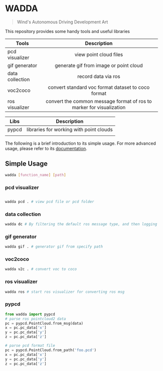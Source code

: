 # WADDA

> Wind's Autonomous Driving Development Art

This repository provides some handy tools and useful libraries

| Tools           | Description                                                          |
| --------------- |:--------------------------------------------------------------------:|
| pcd visualizer  | view point cloud files                                               |
| gif generator   | generate gif from image or point cloud                               |
| data collection | record data via ros                                                  |
| voc2coco        | convert standard voc format dataset to coco format                   |
| ros visualizer  | convert the common message format of ros to marker for visualization |

| Libs  | Description                             |
| ----- |:---------------------------------------:|
| pypcd | libraries for working with point clouds |
|       |                                         |

The following is a brief introduction to its simple usage. For more advanced usage, please refer to its [documentation](https://wadda.readthedocs.io/en/latest/).

## Simple Usage

```bash
wadda [function_name] [path]
```

### pcd visualizer

```bash

wadda pcd . # view pcd file or pcd folder
```

### data collection

```bash
wadda dc # By filtering the default ros message type, and then logging the data
```

### gif generator

```bash
wadda gif . # generator gif from specify path
```

### voc2coco

```bash
wadda v2c . # convert voc to coco
```

### ros visualizer

```bash
wadda ros # start ros visualizer for converting ros msg
```

### pypcd

```python
from wadda import pypcd
# parse ros pointcloud2 data
pc = pypcd.PointCloud.from_msg(data)
x = pc.pc_data['x']
y = pc.pc_data['y']
z = pc.pc_data['z']

# parse pcd format file
pc = pypcd.PointCloud.from_path('foo.pcd')
x = pc.pc_data['x']
y = pc.pc_data['y']
z = pc.pc_data['z']
```